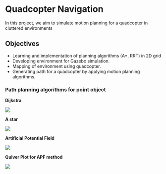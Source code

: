 # Quadcopter  Navigation
In this project, we aim to simulate motion planning for a quadcopter in cluttered environments
## Objectives
* Learning and implementation of planning algorithms (A*, RRT) in 2D grid
* Developing environment for Gazebo simulation.
* Mapping of environment using quadcopter.
* Generating path for a quadcopter by applying motion planning algorithms.

### Path planning algorithms for point object
**Dijkstra**

![](https://github.com/Ayush1285/Quadcopter_Planning/blob/main/Grid_Motion_Planning/Dijkstra_Astar/DijkstraGrid.gif)

**A  star**

![](https://github.com/Ayush1285/Quadcopter_Planning/blob/main/Grid_Motion_Planning/Dijkstra_Astar/AstarGrid.gif)

**Artificial Potential Field**

![](https://github.com/Ayush1285/Quadcopter_Planning/blob/main/Grid_Motion_Planning/Artificial%20Potential%20field/artificial_potential.gif)

**Quiver Plot for APF method**

![](https://github.com/Ayush1285/Quadcopter_Planning/blob/main/Grid_Motion_Planning/Artificial%20Potential%20field/quiver_plot.jpg)



